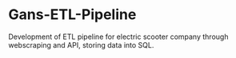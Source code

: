 # Gans-ETL-Pipeline
Development of ETL pipeline for electric scooter company through webscraping and API, storing data into SQL.

